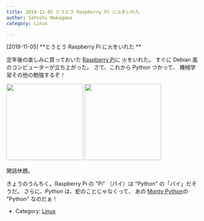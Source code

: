 ```yaml
---
title: 2019-11-05 とうとう Raspberry Pi に火をいれた  
author: Satoshi Nakagawa
category: Linux

---
```


[2019-11-05] **とうとう Raspberry Pi に火をいれた  ** 

 定年後の楽しみに買っておいた
[Raspberry Pi](https://www.raspberrypi.org/)に
火をいれた。
すぐに Debian 風のコンピューターが立ち上がった。
さて、これから Python つかって、
機械学習その他の勉強するぞ！

<img src="/pict/2019-11-05-raspberry-pi.jpg" alt="" width="200"/>
<img src="/pict/2019-11-05-raspberry-pi-2.jpg" alt="" width="200"/>

 閑話休題。

 きょうのうんちく。Raspberry Pi の "Pi" （パイ）は
"Python" の「パイ」だそうだ。
さらに、Python は、蛇のことじゃなくって、
あの [Monty Python](http://www.montypython.com/)の
"Python" なのだぁ！

- Category: [Linux](https://merapano.github.io/categories.html#Linux)


